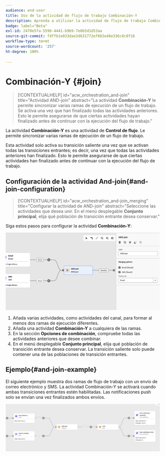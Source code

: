```yaml
---
audience: end-user
title: Uso de la actividad de flujo de trabajo Combinación-Y
description: Aprenda a utilizar la actividad de flujo de trabajo Combinación-Y
badge: label="Beta"
exl-id: 2470e5fa-5596-4441-b9b9-7e8b5d1d53aa
source-git-commit: f4ffb1e033dae3d631772ef602e48e336c8c0f16
workflow-type: tm+mt
source-wordcount: '257'
ht-degree: 100%

---
```


# Combinación-Y {#join}


>[!CONTEXTUALHELP]
>id="acw_orchestration_and-join"
>title="Actividad AND-join"
>abstract="La actividad **Combinación-Y** le permite sincronizar varias ramas de ejecución de un flujo de trabajo. Se activa una vez que han finalizado todas las actividades anteriores. Esto le permite asegurarse de que ciertas actividades hayan finalizado antes de continuar con la ejecución del flujo de trabajo."

La actividad **Combinación-Y** es una actividad de **Control de flujo**. Le permite sincronizar varias ramas de ejecución de un flujo de trabajo.

Esta actividad solo activa su transición saliente una vez que se activan todas las transiciones entrantes; es decir, una vez que todas las actividades anteriores han finalizado. Esto le permite asegurarse de que ciertas actividades han finalizado antes de continuar con la ejecución del flujo de trabajo.

## Configuración de la actividad And-join{#and-join-configuration}

>[!CONTEXTUALHELP]
>id="acw_orchestration_and-join_merging"
>title="Configurar la actividad de AND-join"
>abstract="Seleccione las actividades que desea unir. En el menú desplegable **Conjunto principal**, elija qué población de transición entrante desea conservar."

Siga estos pasos para configurar la actividad **Combinación-Y**:

![](../assets/workflow-andjoin.png)

1. Añada varias actividades, como actividades del canal, para formar al menos dos ramas de ejecución diferentes.
1. Añada una actividad **Combinación-Y** a cualquiera de las ramas.
1. En la sección **Opciones de combinación**, compruebe todas las actividades anteriores que desee combinar.
1. En el menú desplegable **Conjunto principal**, elija qué población de transición entrante desea conservar. La transición saliente solo puede contener una de las poblaciones de transición entrantes.

## Ejemplo{#and-join-example}

El siguiente ejemplo muestra dos ramas de flujo de trabajo con un envío de correo electrónico y SMS. La actividad Combinación-Y se activará cuando ambas transiciones entrantes estén habilitadas. Las notificaciones push solo se envían una vez finalizados ambos envíos.

![](../assets/workflow-andjoin-example.png)
